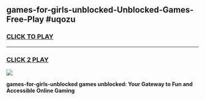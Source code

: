 
## games-for-girls-unblocked-Unblocked-Games-Free-Play #uqozu
<h3>
<a href="https://us.freeplayer.one?title=games-for-girls-unblocked&ref=9M">CLICK TO PLAY</a></h3>
<hr>

<h3>
<a href="https://us.freeplayer.one?title=games-for-girls-unblocked&ref=9M">CLICK 2 PLAY</a>
  
</h3>

<a href="https://us.freeplayer.one?title=games-for-girls-unblocked&ref=9M"><img src="https://clearcache.store/games.png"></a>


**games-for-girls-unblocked games unblocked: Your Gateway to Fun and Accessible Online Gaming**
